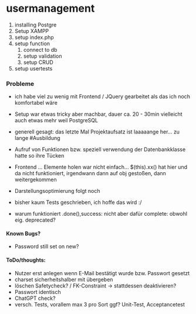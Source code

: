 # usermanagement

1. installing Postgre
2. Setup XAMPP
3. setup index.php
4. setup function
    1. connect to db
    2. setup validation
    3. setup CRUD
5. setup usertests

### Probleme
- ich habe viel zu wenig mit Frontend / JQuery gearbeitet als das ich noch komfortabel wäre
- Setup war etwas tricky aber machbar, dauer ca. 20 - 30min vielleicht auch etwas mehr weil PostgreSQL
- generell gesagt: das letzte Mal Projektaufsatz ist laaaaange her... zu lange #Ausbildung
- Aufruf von Funktionen bzw. speziell verwendung der Datenbankklasse hatte so ihre Tücken 
- Frontend ... Elemente holen war nicht einfach... $(this).xx() hat hier und da nicht funktioniert, irgendwann dann auf obj gestoßen, dann weitergekommen
- Darstellungsoptimierung folgt noch

- bisher kaum Tests geschrieben, ich hoffe das wird :/
- warum funktioniert .done(),success: nicht aber dafür complete: obwohl eig. deprecated?

#### Known Bugs? 
- Password still set on new?



#### ToDo/thoughts:

- Nutzer erst anlegen wenn E-Mail bestätigt wurde bzw. Passwort gesetzt
- charset sicherheitshalber mit übergeben
- löschen Safetycheck? / FK-Constraint -> stattdessen deaktivieren?
- Passwort identisch
- ChatGPT check?
- versch. Tests, vorallem max 3 pro Sort ggf? Unit-Test, Acceptancetest
